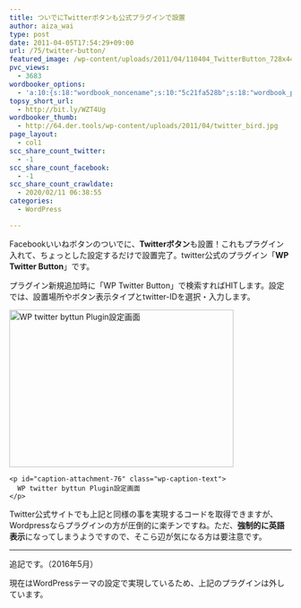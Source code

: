 ```yaml
---
title: ついでにTwitterボタンも公式プラグインで設置
author: aiza_wai
type: post
date: 2011-04-05T17:54:29+09:00
url: /75/twitter-button/
featured_image: /wp-content/uploads/2011/04/110404_TwitterButton_728x448.png
pvc_views:
  - 3683
wordbooker_options:
  - 'a:10:{s:18:"wordbook_noncename";s:10:"5c21fa528b";s:18:"wordbook_page_post";s:4:"-100";s:18:"wordbook_orandpage";s:1:"2";s:23:"wordbook_default_author";s:1:"1";s:23:"wordbook_extract_length";s:3:"256";s:19:"wordbook_actionlink";s:3:"300";s:26:"wordbooker_publish_default";s:2:"on";s:18:"wordbook_attribute";s:12:"無印発信";s:29:"wordbooker_status_update_text";s:35:": New blog post :  %title% - %link%";s:20:"wordbook_comment_get";s:2:"on";}'
topsy_short_url:
  - http://bit.ly/WZT4Ug
wordbooker_thumb:
  - http://64.der.tools/wp-content/uploads/2011/04/twitter_bird.jpg
page_layout:
  - col1
scc_share_count_twitter:
  - -1
scc_share_count_facebook:
  - -1
scc_share_count_crawldate:
  - 2020/02/11 06:38:55
categories:
  - WordPress

---
```

Facebookいいねボタンのついでに、**Twitterボタン**も設置！これもプラグイン入れて、ちょっとした設定するだけで設置完了。twitter公式のプラグイン「**WP Twitter Button**」です。

<!--more-->

プラグイン新規追加時に「WP Twitter Button」で検索すればHITします。設定では、設置場所やボタン表示タイプとtwitter-IDを選択・入力します。

<div class="photo m10-t m10-b">
  <div id="attachment_76" style="width: 410px" class="wp-caption aligncenter">
    <a href="https://mujiota.com/wp-content/uploads/2011/04/twitterPluginSet.png"><img aria-describedby="caption-attachment-76" class="size-medium wp-image-76" title="WP twitter byttun Plugin設定画面" src="https://mujiota.com/wp-content/uploads/2011/04/twitterPluginSet-400x281.png" alt="WP twitter byttun Plugin設定画面" width="400" height="281" srcset="https://mujiota.com/wp-content/uploads/2011/04/twitterPluginSet-400x281.png 400w, https://mujiota.com/wp-content/uploads/2011/04/twitterPluginSet.png 517w" sizes="(max-width: 400px) 100vw, 400px" /></a>
    
    <p id="caption-attachment-76" class="wp-caption-text">
      WP twitter byttun Plugin設定画面
    </p>
  </div>
</div>

Twitter公式サイトでも上記と同様の事を実現するコードを取得できますが、Wordpressならプラグインの方が圧倒的に楽チンですね。ただ、**強制的に英語表示**になってしまうようですので、そこら辺が気になる方は要注意です。

* * *

追記です。（2016年5月）

現在はWordPressテーマの設定で実現しているため、上記のプラグインは外しています。